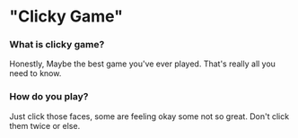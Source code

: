 # "Clicky Game"

### What is clicky game?
Honestly, Maybe the best game you've ever played.
That's really all you need to know.

### How do you play?
Just click those faces, some are feeling okay some not so great.
Don't click them twice or else.